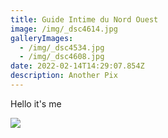 ```yaml
---
title: Guide Intime du Nord Ouest
image: /img/_dsc4614.jpg
galleryImages:
  - /img/_dsc4534.jpg
  - /img/_dsc4608.jpg
date: 2022-02-14T14:29:07.854Z
description: Another Pix
---
```

Hello it's me 

![](/img/_dsc4608.jpg)